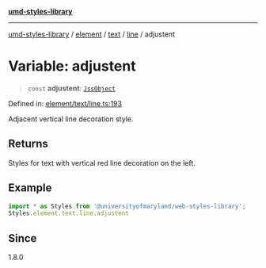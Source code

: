 [**umd-styles-library**](../../../../../../README.md)

***

[umd-styles-library](../../../../../../modules.md) / [element](../../../../../README.md) / [text](../../../README.md) / [line](../README.md) / adjustent

# Variable: adjustent

> `const` **adjustent**: [`JssObject`](../../../../../../utilities/namespaces/transform/type-aliases/JssObject.md)

Defined in: [element/text/line.ts:193](https://github.com/UMD-Digital/design-system/blob/ada30a44686a89a90941bbd44a6f156101fc9b44/packages/styles/source/element/text/line.ts#L193)

Adjacent vertical line decoration style.

## Returns

Styles for text with vertical red line decoration on the left.

## Example

```typescript
import * as Styles from '@universityofmaryland/web-styles-library';
Styles.element.text.line.adjustent
```

## Since

1.8.0
